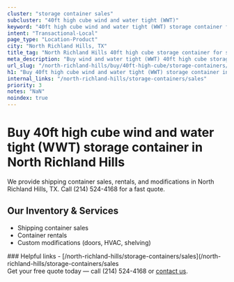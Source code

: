 ```yaml
---
cluster: "storage container sales"
subcluster: "40ft high cube wind and water tight (WWT)"
keyword: "40ft high cube wind and water tight (WWT) storage container for sale North Richland Hills, TX"
intent: "Transactional-Local"
page_type: "Location-Product"
city: "North Richland Hills, TX"
title_tag: "North Richland Hills 40ft high cube storage container for sale | LC"
meta_description: "Buy wind and water tight (WWT) 40ft high cube storage container sale with local delivery in North Richland Hills, TX. LC Container — local Since 2003. Request a fast quote today."
url_slug: "/north-richland-hills/buy/40ft-high-cube/storage-containers/wind-and-water-tight-wwt"
h1: "Buy 40ft high cube wind and water tight (WWT) storage container in North Richland Hills"
internal_links: "/north-richland-hills/storage-containers/sales"
priority: 3
notes: "NaN"
noindex: true
---
```


# Buy 40ft high cube wind and water tight (WWT) storage container in North Richland Hills

We provide shipping container sales, rentals, and modifications in North Richland Hills, TX. Call (214) 524-4168 for a fast quote.

## Our Inventory & Services
- Shipping container sales
- Container rentals
- Custom modifications (doors, HVAC, shelving)

<div data-section="internal-links">
### Helpful links
- [/north-richland-hills/storage-containers/sales](/north-richland-hills/storage-containers/sales
</div>

<div data-section="cta">
Get your free quote today — call (214) 524-4168 or <a href="/contact">contact us</a>.
</div>

<script type="application/ld+json">{"@context":"https://schema.org","@type":"FAQPage","mainEntity":[{"@type":"Question","name":"How much does delivery cost in North Richland Hills, TX?","acceptedAnswer":{"@type":"Answer","text":"Delivery costs vary by distance and container size. Most deliveries in North Richland Hills, TX range from $150-$300. Call (214) 524-4168 for an exact quote based on your specific location."}},{"@type":"Question","name":"Do you offer financing or payment plans?","acceptedAnswer":{"@type":"Answer","text":"We accept major credit cards, checks, and can discuss commercial terms for bulk purchases. Call (214) 524-4168 to discuss options."}},{"@type":"Question","name":"Can you customize containers in North Richland Hills, TX?","acceptedAnswer":{"@type":"Answer","text":"Yes — we perform modifications like doors, HVAC, insulation, and shelving. Request a custom quote at (214) 524-4168 or via our contact form."}}]}</script>
